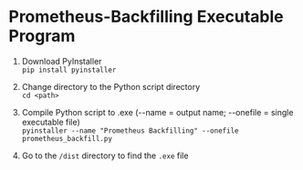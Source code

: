 # Prometheus-Backfilling Executable Program

1. Download PyInstaller\
```pip install pyinstaller```

2. Change directory to the Python script directory\
```cd <path>```

3. Compile Python script to .exe (--name = output name; --onefile = single executable file)\
```pyinstaller --name "Prometheus Backfilling" --onefile prometheus_backfill.py```

5. Go to the ```/dist``` directory to find the ```.exe``` file 
